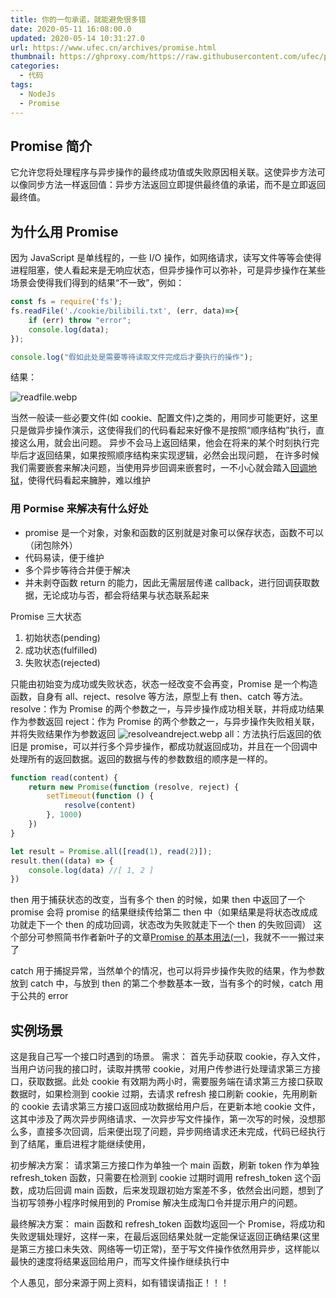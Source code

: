 ```yaml
---
title: 你的一句承诺，就能避免很多错
date: 2020-05-11 16:08:00.0
updated: 2020-05-14 10:31:27.0
url: https://www.ufec.cn/archives/promise.html
thumbnail: https://ghproxy.com/https://raw.githubusercontent.com/ufec/picGoImg/main/blog/2020/05/promise-35e88f499c384a2e9d777abbb48864e3.webp
categories:
  - 代码
tags:
  - NodeJs
  - Promise
---
```


## Promise 简介

它允许您将处理程序与异步操作的最终成功值或失败原因相关联。这使异步方法可以像同步方法一样返回值：异步方法返回立即提供最终值的承诺，而不是立即返回最终值。

## 为什么用 Promise

因为 JavaScript 是单线程的，一些 I/O 操作，如网络请求，读写文件等等会使得进程阻塞，使人看起来是无响应状态，但异步操作可以弥补，可是异步操作在某些场景会使得我们得到的结果“不一致”，例如：

```JavaScript
const fs = require('fs');
fs.readFile('./cookie/bilibili.txt', (err, data)=>{
    if (err) throw "error";
    console.log(data);
});

console.log("假如此处是需要等待读取文件完成后才要执行的操作");
```

结果：

![readfile.webp](https://ghproxy.com/https://raw.githubusercontent.com/ufec/picGoImg/main/blog/2020/05/readfile-4718c7726aab47759c2c1c42626f8c41.webp)

当然一般读一些必要文件(如 cookie、配置文件)之类的，用同步可能更好，这里只是做异步操作演示，这使得我们的代码看起来好像不是按照“顺序结构”执行，直接这么用，就会出问题。
异步不会马上返回结果，他会在将来的某个时刻执行完毕后才返回结果，如果按照顺序结构来实现逻辑，必然会出现问题，
在许多时候我们需要嵌套来解决问题，当使用异步回调来嵌套时，一不小心就会踏入[回调地狱](http://callbackhell.com/)，使得代码看起来臃肿，难以维护

### 用 Pormise 来解决有什么好处

- promise 是一个对象，对象和函数的区别就是对象可以保存状态，函数不可以（闭包除外）
- 代码易读，便于维护
- 多个异步等待合并便于解决
- 并未剥夺函数 return 的能力，因此无需层层传递 callback，进行回调获取数据，无论成功与否，都会将结果与状态联系起来

Promise 三大状态

1. 初始状态(pending)
2. 成功状态(fulfilled)
3. 失败状态(rejected)

只能由初始变为成功或失败状态，状态一经改变不会再变，Promise 是一个构造函数，自身有 all、reject、resolve 等方法，原型上有 then、catch 等方法。
resolve：作为 Promise 的两个参数之一，与异步操作成功相关联，并将成功结果作为参数返回
reject：作为 Promise 的两个参数之一，与异步操作失败相关联，并将失败结果作为参数返回
![resolveandreject.webp](https://ghproxy.com/https://raw.githubusercontent.com/ufec/picGoImg/main/blog/2020/05/resolveandreject-ed87d2438a614f488d96ac4b682bfded.webp)
all：方法执行后返回的依旧是 promise，可以并行多个异步操作，都成功就返回成功，并且在一个回调中处理所有的返回数据。返回的数据与传的参数数组的顺序是一样的。

```JavaScript
function read(content) {
    return new Promise(function (resolve, reject) {
        setTimeout(function () {
            resolve(content)
        }, 1000)
    })
}

let result = Promise.all([read(1), read(2)]);
result.then((data) => {
    console.log(data) //[ 1, 2 ]
})
```

then 用于捕获状态的改变，当有多个 then 的时候，如果 then 中返回了一个 promise 会将 promise 的结果继续传给第二 then 中（如果结果是将状态改成成功就走下一个 then 的成功回调，状态改为失败就走下一个 then 的失败回调）
这个部分可参照简书作者新叶子的文章[Promise 的基本用法(一)](https://www.jianshu.com/p/3023a9372e5f)，我就不一一搬过来了

catch 用于捕捉异常，当然单个的情况，也可以将异步操作失败的结果，作为参数放到 catch 中，与放到 then 的第二个参数基本一致，当有多个的时候，catch 用于公共的 error

## 实例场景

这是我自己写一个接口时遇到的场景。
需求：
首先手动获取 cookie，存入文件，当用户访问我的接口时，读取并携带 cookie，对用户传参进行处理请求第三方接口，获取数据。此处 cookie 有效期为两小时，需要服务端在请求第三方接口获取数据时，如果检测到 cookie 过期，去请求 refresh 接口刷新 cookie，先用刷新的 cookie 去请求第三方接口返回成功数据给用户后，在更新本地 cookie 文件，
这其中涉及了两次异步网络请求、一次异步写文件操作，第一次写的时候，没想那么多，直接多次回调，后来便出现了问题，异步网络请求还未完成，代码已经执行到了结尾，重启进程才能继续使用，

初步解决方案：
请求第三方接口作为单独一个 main 函数，刷新 token 作为单独 refresh_token 函数，只需要在检测到 cookie 过期时调用 refresh_token 这个函数，成功后回调 main 函数，后来发现跟初始方案差不多，依然会出问题，想到了当初写领券小程序时候用到的 Promise 解决生成淘口令并提示用户的问题。

最终解决方案：
main 函数和 refresh_token 函数均返回一个 Promise，将成功和失败逻辑处理好，这样一来，在最后返回结果处就一定能保证返回正确结果(这里是第三方接口未失效、网络等一切正常)，至于写文件操作依然用异步，这样能以最快的速度将结果返回给用户，而写文件操作继续执行中

个人愚见，部分来源于网上资料，如有错误请指正！！！
